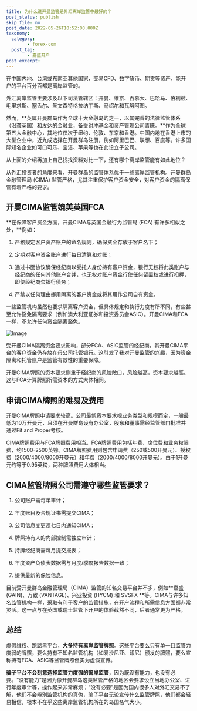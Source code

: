 ```yaml
---
title: 为什么说开曼监管是外汇离岸监管中最好的？
post_status: publish
skip_file: no
post_date: 2022-05-26T10:52:00.000Z
taxonomy:
  category:
        - forex-com
  post_tag:
        - 嘉盛开户
post_excerpt: 
---
```

在中国内地、台湾或东南亚其他国家，交易CFD、数字货币、期货等资产，能开户的平台百分百都是离岸监管的。

外汇离岸监管主要涉及以下司法管辖区：开曼、维京、百慕大、巴哈马、伯利兹、毛里求斯、塞舌尔、圣文森特格拉纳丁斯、马绍尔和瓦努阿图。

然而，**英属开曼群岛作为全球十大金融岛屿之一，以其完善的法律监管体系（沿袭英国）和发达的金融业，备受对冲基金和资产管理公司青睐。**作为全球第五大金融中心，其地位仅次于纽约、伦敦、东京和香港。中国内地在香港上市的大型企业中，近九成选择在开曼群岛注册，例如阿里巴巴、联想、百度等。许多国际知名企业如可口可乐、宝洁、苹果等也在此设立子公司。

从上面的介绍再加上自己找找资料对比一下，还有哪个离岸监管能有如此地位？

从外汇投资者的角度来看，开曼群岛的监管体系优于一些离岸监管机构。开曼群岛金融管理局 (CIMA) 监管严格，尤其注重保护客户资金安全，对客户资金的隔离保管有着严格的要求。

## 开曼CIMA监管媲美英国FCA

**在保障客户资金方面，开曼CIMA与英国金融行为监管局 (FCA) 有许多相似之处，**例如：

1. 严格规定客户资产账户的命名规则，确保资金存放于客户名下；

1. 定期对客户资金账户进行每日清算和对账；

1. 通过书面协议确保经纪商以受托人身份持有客户资金，银行无权将此类账户与经纪商的任何其他账户合并，也无权对账户资金行使任何留置权或进行扣押，即使经纪商欠银行债务；

1. 严禁以任何理由挪用隔离的客户资金或将其用作公司自有资金。

一些监管机构虽然也要求隔离客户资金，但具体规定和执行力度有所不同，有些甚至允许豁免隔离要求（例如澳大利亚证券和投资委员会ASIC）。开曼CIMA和FCA一样，不允许任何资金隔离豁免。

![Image](https://prod-files-secure.s3.us-west-2.amazonaws.com/39ed1227-6d7d-4570-be36-9ccd4a2c4241/bd849744-3fcb-4a37-8312-357962c8f065/image.png?X-Amz-Algorithm=AWS4-HMAC-SHA256&X-Amz-Content-Sha256=UNSIGNED-PAYLOAD&X-Amz-Credential=ASIAZI2LB466SCVBVAZI%2F20250209%2Fus-west-2%2Fs3%2Faws4_request&X-Amz-Date=20250209T101351Z&X-Amz-Expires=3600&X-Amz-Security-Token=IQoJb3JpZ2luX2VjEIn%2F%2F%2F%2F%2F%2F%2F%2F%2F%2FwEaCXVzLXdlc3QtMiJHMEUCIQDMFClpItzQRK3xO0dpG81%2BMVQoQx001Wo7NdlQuVFVFgIgTQ9HzaDsJL51NiTXJ1D%2BFC4Bc4FMR0Z1fZzxbva2%2BgEqiAQIov%2F%2F%2F%2F%2F%2F%2F%2F%2F%2FARAAGgw2Mzc0MjMxODM4MDUiDN5%2FJ8Z1ERzT6N3V4ircA8fphVEP%2B4%2FKiuex3ksxLwpDBA0Gbr5D3UroS4SBDEBSlnGkc7gZ1Kuys00N3OhwTHLRdJIEKjBelonbjitlrPnexrW05Sn3oKRPNC3aUHB%2BAtyCRgHEQ3kI%2Bom6YfQYPyIhrz23YEHoOb%2B1qAFTrmmcPp3LdkSrR9yTgtYFrV%2FO7H3eHHRkapyVTMifhZPnUVyiXUSTPIDLzjvvxPkC9%2BV6AGciuJipGYHTSCT8joOulh05a1tbiIuCkB9Ugd3m2lJUlTqmN%2FrjrmDmQDb3M2KZO85gj0yIipYFJpqjn6tChg5wC6vR81AK89sMlLl066HPIHcDfI0YOBFpOatAiJgCKMNNQqdPI0y5Q8Ab99RPorzItPd6eGt%2FDYpMm0TGy4t6BpOjnf%2Bj%2F0Uwy6wJsY2R36PLt%2FFZq%2BldIjB%2BKkPCHHnCpbA4H8fOG67erbs2ZeFpORtDqkjVv8Z1eVGptHNqtHD8MsB3SLO%2FYnjHgn%2F9BiKppXTrj6uRzJ97bd%2FhU844Cy%2Bsu170%2BLGh9fsvQ4g37zNVKpc1m1P8CTZc%2FtaQVrQKy%2B6VZzvMBvb5GPDTYRDMphs4fgsifyYqoeEcrFFbGr9Y1bnsT2GJvnvS5MAV6regqxum2jYU4nxyMLDiob0GOqUBIv7VkeWT5PHqrvG%2Fnw%2B6q50ovcC575%2Fm9afRE%2F5%2BHK5PbewPFWZIVnSVZpgEDDidcYiTOp5A0fIa93P1kr9Lbwu33COAeMBLOKRGCNJ6ok2kKswi%2B9BF7HQrQD2M6x83%2BKy0evAPiYbxLpNQt3swdlZJ%2BYjgzeEb8HBqKaN5d9RiLEwxCgqHDC0cnTiGBJBueqIzhhaVW%2BzARkcjUsait9zSQAZB&X-Amz-Signature=84df9b1f8a228214530af1811333d8cd96287839188bb9f5dfce09d3919d9ecc&X-Amz-SignedHeaders=host&x-id=GetObject)

受开曼CIMA隔离资金要求影响，部分FCA、ASIC监管的经纪商，其开曼CIMA平台的客户资金仍存放在母公司托管银行。这引发了我对开曼监管的兴趣，因为资金隔离和托管账户是监管有效性的重要保障。

开曼CIMA牌照的资本要求侧重于经纪商的风险敞口，风险越高，资本要求越高。这与FCA计算牌照所需资本的方式大体相同。

## **申请CIMA牌照的难易及费用**

开曼CIMA牌照申请要求较高。公司最低资本要求视业务类型和规模而定，一般最低为10万开曼元，且须在开曼群岛设有办公室，股东和董事需经监管部门批准并通过Fit and Proper考核。

CIMA牌照费用与FCA牌照费用相当。FCA牌照费用包括年费、席位费和业务权限费，约1500-2500英镑。CIMA牌照费用则包含申请费（250或500开曼元）、授权费（2000/4000/8000开曼元）和年费（2000/4000/8000开曼元）。由于1开曼元约等于0.95英镑，两种牌照费用大体相当。

## CIMA监管牌照公司需遵守哪些监管要求？

1. 公司账户需每年审计；

1. 年度账目及合规证书需提交CIMA；

1. 公司信息变更须七日内通知CIMA；

1. 牌照持有人的内部控制需独立审计；

1. 持牌经纪商需每月提交报表；

1. 年度资产负债表数据需与月度/季度报告数据一致；

1. 提供最新的保险信息。

目前受开曼群岛金融管理局（CIMA）监管的知名交易平台并不多，例如**嘉盛 (GAIN)、万致 (VANTAGE)、兴业投资 (HYCM) 和 SVSFX **等。CIMA与许多知名监管机构一样，采取有利于客户的监管措施，在开户流程和所需信息方面都非常灵活。这一点与在英国或瑞士监管下开户的体验截然不同，后者通常更为严格。

## 总结

虚假维权、跑路黑平台，**大多持有离岸监管牌照**。这些平台要么只有单一且监管力度弱的牌照，要么持有不知名监管机构（如爱沙尼亚、印尼）颁发的牌照，要么宣称持有FCA、ASIC等监管牌照但实为虚假宣传。

**骗子平台不会刻意选择监管力度强的离岸监管**，因为既没有能力，也没有必要。“没有能力”是因为像开曼群岛这类监管严格的地区会要求设立当地办公室、进行年度审计等，操作起来非常麻烦；“没有必要”是因为国内很多人对外汇交易不了解，他们不会辨别监管机构的真伪，骗子平台无论宣传什么监管牌照，他们都会轻易相信，根本不在乎这些离岸监管机构所在的岛国名气大小。